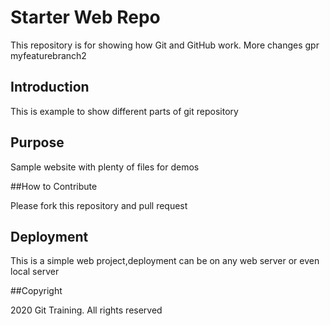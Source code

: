 # Starter Web Repo

This repository is for showing how Git and GitHub work. More changes gpr myfeaturebranch2

## Introduction

This is example to show different parts of git repository

## Purpose

Sample website with plenty of files for demos

##How to Contribute

Please fork this repository and pull request

## Deployment

This is a simple web project,deployment can be on any web server or even local server

##Copyright

2020 Git Training.
All rights reserved
